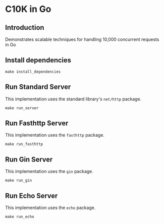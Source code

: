 # C10K in Go

## Introduction

Demonstrates scalable techniques for handling 10,000 concurrent requests in Go

## Install dependencies

```
make install_dependencies
```

## Run Standard Server

This implementation uses the standard library's `net/http` package.
```
make run_server
```

## Run Fasthttp Server

This implementation uses the `fasthttp` package.
```
make run_fasthttp
```

## Run Gin Server

This implementation uses the `gin` package.
```
make run_gin
```

## Run Echo Server

This implementation uses the `echo` package.
```
make run_echo
```